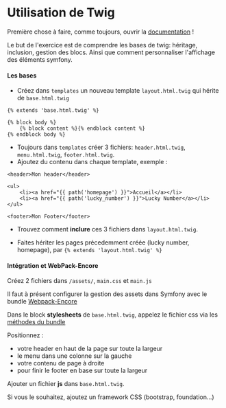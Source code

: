 # Utilisation de Twig

Première chose à faire, comme toujours, ouvrir la [documentation](http://symfony.com/doc/current/templating.html) !

Le but de l'exercice est de comprendre les bases de twig: héritage, inclusion, gestion des blocs. Ainsi que comment personnaliser l'affichage des éléments symfony.


#### Les bases

- Créez dans `templates` un nouveau template `layout.html.twig` qui hérite de `base.html.twig`

```twig
{% extends 'base.html.twig' %}

{% block body %}
    {% block content %}{% endblock content %}
{% endblock body %}
```

- Toujours dans `templates` créer 3 fichiers: `header.html.twig`, `menu.html.twig`, `footer.html.twig`.
- Ajoutez du contenu dans chaque template, exemple :

```twig
<header>Mon header</header>
```

```twig
<ul>
    <li><a href="{{ path('homepage') }}">Accueil</a></li>
    <li><a href="{{ path('lucky_number') }}">Lucky Number</a></li>
</ul>
```

```twig
<footer>Mon Footer</footer>
```

- Trouvez comment **inclure** ces 3 fichiers dans `layout.html.twig`.

- Faites hériter les pages précedemment créée (lucky number, homepage), par `{% extends 'layout.html.twig' %}`
 
 

#### Intégration et WebPack-Encore

Créez 2 fichiers dans `/assets/`, `main.css` et `main.js`

Il faut à présent configurer la gestion des assets dans Symfony avec le bundle [Webpack-Encore](https://symfony.com/doc/current/frontend.html)

Dans le block **stylesheets** de `base.html.twig`, appelez le fichier css via les [méthodes du bundle](https://symfony.com/doc/current/frontend/encore/simple-example.html)

Positionnez :
 - votre header en haut de la page sur toute la largeur
 - le menu dans une colonne sur la gauche
 - votre contenu de page à droite
 - pour finir le footer en base sur toute la largeur
 
Ajouter un fichier **js** dans `base.html.twig`.

Si vous le souhaitez, ajoutez un framework CSS (bootstrap, foundation...)








